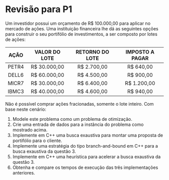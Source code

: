 # Revisão para P1

Um investidor possui um orçamento de R$ 100.000,00 para aplicar no mercado de ações. Uma instituição financeira lhe dá as seguintes opções para construir o seu portifólio de investimentos, a ser composto por lotes de ações:

| **AÇÃO** | **VALOR DO LOTE** | **RETORNO DO LOTE** | **IMPOSTO A PAGAR** |
|:--------:|:-----------------:|:-------------------:|:-------------------:|
|   PETR4  |    R$ 30.000,00   |     R$ 2.700,00     |      R$ 640,00      |
|   DELL6  |    R$ 60.000,00   |     R$ 4.500,00     |      R$ 900,00      |
|   MICR7  |    R$ 30.000,00   |     R$ 6.400,00     |     R$ 1.200,00     |
|   IBMC3  |    R$ 40.000,00   |     R$ 4.600,00     |      R$ 940,00      |

Não é possível comprar ações fracionadas, somente o lote inteiro. Com base neste cenário:


1. Modele este problema como um problema de otimização.
2. Crie uma entrada de dados para a instância do problema como mostrado acima.
3. Implemente em C++ uma busca exaustiva para montar uma proposta de portifólio para o cliente.
4. Implemente uma estratégia do tipo branch-and-bound em C++ para a busca exaustiva da questão 3.
5. Implemente em C++ uma heurística para acelerar a busca exaustiva da questão 3.
6. Obtenha e compare os tempos de execução das três implementações anteriores.



